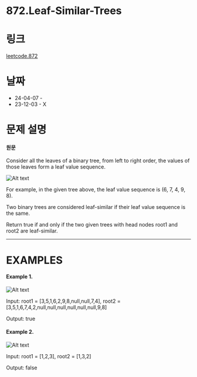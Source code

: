 # 872.Leaf-Similar-Trees

# 링크
[leetcode.872](https://leetcode.com/problems/leaf-similar-trees/description/?envType=study-plan-v2&envId=leetcode-75)

# 날짜
* 24-04-07 - 
* 23-12-03 - X

# 문제 설명
#### 원문


Consider all the leaves of a binary tree, from left to right order, the values of those leaves form a leaf value sequence.


![Alt text](https://s3-lc-upload.s3.amazonaws.com/uploads/2018/07/16/tree.png)


For example, in the given tree above, the leaf value sequence is (6, 7, 4, 9, 8).


Two binary trees are considered leaf-similar if their leaf value sequence is the same.


Return true if and only if the two given trees with head nodes root1 and root2 are leaf-similar.


***

# EXAMPLES
#### Example 1.


![Alt text](https://assets.leetcode.com/uploads/2020/09/03/leaf-similar-1.jpg)


Input: root1 = [3,5,1,6,2,9,8,null,null,7,4], root2 = [3,5,1,6,7,4,2,null,null,null,null,null,null,9,8]


Output: true


#### Example 2.


![Alt text](https://assets.leetcode.com/uploads/2020/09/03/leaf-similar-2.jpg)


Input: root1 = [1,2,3], root2 = [1,3,2]


Output: false
